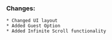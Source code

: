 ### Changes:

    * Changed UI layout
    * Added Guest Option
    * Added Infinite Scroll functionality
